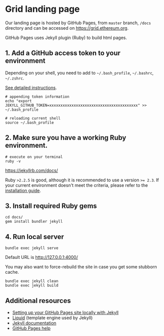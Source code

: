 # Grid landing page

Our landing page is hosted by GitHub Pages, from `master` branch, `/docs` directory and can be accessed on https://grid.ethereum.org.

GitHub Pages uses Jekyll plugin (Ruby) to build html pages.

## 1. Add a GitHub access token to your environment

Depending on your shell, you need to add to `~/.bash_profile`, `~/.bashrc`, `~/.zshrc`.

[See detailed instructions](https://github.com/jekyll/github-metadata/blob/master/docs/authentication.md#1-jekyll_github_token).

```shell
# appending token information
echo "export JEKYLL_GITHUB_TOKEN=xxxxxxxxxxxxxxxxxxxxxxxxxxxxxxxxxxxxxxxx" >> ~/.bash_profile

# reloading current shell
source ~/.bash_profile
```

## 2. Make sure you have a working Ruby environment.

```shell
# execute on your terminal
ruby -v
```

https://jekyllrb.com/docs/

Ruby `>2.2.5` is good, although it is recommended to use a version `>= 2.3`. If your current environment doesn't meet the criteria, please refer to the [installation guide](https://jekyllrb.com/docs/installation/).

## 3. Install required Ruby gems

```shell
cd docs/
gem install bundler jekyll
```

## 4. Run local server

```shell
bundle exec jekyll serve
```

Default URL is http://127.0.0.1:4000/

You may also want to force-rebuild the site in case you get some stubborn cache.

```shell
bundle exec jekyll clean
bundle exec jekyll build
```

## Additional resources

- [Setting up your GitHub Pages site locally with Jekyll](https://help.github.com/en/articles/setting-up-your-github-pages-site-locally-with-jekyll#step-3-optional-generate-jekyll-site-files)
- [Liquid](https://shopify.github.io/liquid/) (template engine used by Jekyll)
- [Jekyll documentation](https://jekyllrb.com/docs/)
- [GitHub Pages help](https://help.github.com/en/articles/configuring-a-publishing-source-for-github-pages?query=jekyll)

